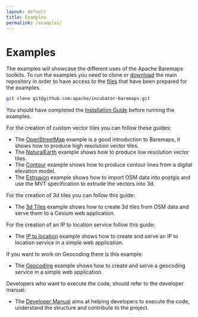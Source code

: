 ```yaml
---
layout: default
title: Examples
permalink: /examples/
---
```


# Examples

The examples will showcase the different uses of the Apache Baremaps toolkits. To run the examples you need to clone or [download](https://github.com/apache/incubator-baremaps/archive/refs/heads/main.zip) the main
repository in order to have access to the [files](https://github.com/apache/incubator-baremaps/blob/main/examples/) that have been prepared for the examples.

```bash
git clone git@github.com:apache/incubator-baremaps.git
```

You should have completed the [Installation Guide](/getting-started/installing-the-cli) before running the examples.

For the creation of custom vector tiles you can follow these guides:

- The [OpenStreetMap](/examples/import-osm-into-postgis/) example is a good introduction to Baremaps, it shows how to produce high resolution vector tiles.
- The [NaturalEarth](/examples/import-naturalearth-into-postgis/) example shows how to produce low resolution vector tiles.
- The [Contour](/examples/import-contour-into-postgis/) example shows how to produce contour lines from a digital elevation model.
- The [Extrusion](/examples/extrusion/) example shows how to import OSM data into postgis and use the MVT specification to extrude the vectors into 3d.

For the creation of 3d tiles you can follow this guide:

- The [3d Tiles](/examples/3d-tiles/) example shows how to create 3d tiles from OSM data and serve them to a Cesium web application.

For the creation of an IP to location service follow this guide:

- The [IP to location](/examples/ip-to-location/) example shows how to create and serve an IP to location service in a simple web application.

If you want to work on Geocoding there is this example:

- The [Geocoding](/examples/geocoding/) example shows how to create and serve a geocoding service in a simple web application.

Developers who want to execute the code, should refer to the developer manual:

- The [Developer Manual](/developer-manual/) aims at helping developers to execute the code, understand the structure and contribute to the project.